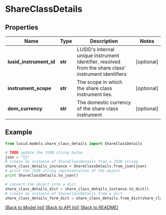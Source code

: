 # ShareClassDetails


## Properties
Name | Type | Description | Notes
------------ | ------------- | ------------- | -------------
**lusid_instrument_id** | **str** | LUSID&#39;s internal unique instrument identifier, resolved from the share class&#39; instrument identifiers | [optional] 
**instrument_scope** | **str** | The scope in which the share class instrument lies. | [optional] 
**dom_currency** | **str** | The domestic currency of the share class instrument | [optional] 

## Example

```python
from lusid.models.share_class_details import ShareClassDetails

# TODO update the JSON string below
json = "{}"
# create an instance of ShareClassDetails from a JSON string
share_class_details_instance = ShareClassDetails.from_json(json)
# print the JSON string representation of the object
print ShareClassDetails.to_json()

# convert the object into a dict
share_class_details_dict = share_class_details_instance.to_dict()
# create an instance of ShareClassDetails from a dict
share_class_details_form_dict = share_class_details.from_dict(share_class_details_dict)
```
[[Back to Model list]](../README.md#documentation-for-models) [[Back to API list]](../README.md#documentation-for-api-endpoints) [[Back to README]](../README.md)


